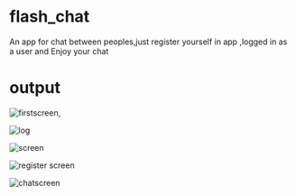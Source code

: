 # flash_chat
An app for chat between peoples,just register yourself in app ,logged in as a user and Enjoy your chat

# output

![firstscreen](https://user-images.githubusercontent.com/70143736/178362911-7527ec47-65d6-437d-99d9-53e834a9de57.png), 

![log](https://user-images.githubusercontent.com/70143736/178363424-00030de5-8b7f-4a93-af7b-782562c2f25b.png)

![screen](https://user-images.githubusercontent.com/70143736/178364032-b70add7d-6bd4-4317-8c54-b6f6a718eae6.png)

![register screen](https://user-images.githubusercontent.com/70143736/178364296-624f1212-5d7b-4d75-978b-35b45763d3bb.png)

![chatscreen](https://user-images.githubusercontent.com/70143736/178364566-87fd89b2-eab9-478e-ba17-7eb5d0ca52b3.png)
